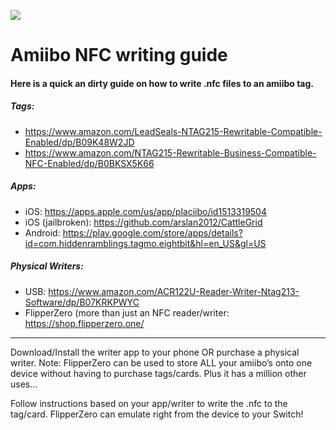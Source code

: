 ![](https://i2.paste.pics/OY6M5.png)

# Amiibo NFC writing guide

#### Here is a quick an dirty guide on how to write .nfc files to an amiibo tag.

##### Tags:
- https://www.amazon.com/LeadSeals-NTAG215-Rewritable-Compatible-Enabled/dp/B09K48W2JD
- https://www.amazon.com/NTAG215-Rewritable-Business-Compatible-NFC-Enabled/dp/B0BKSX5K66

##### Apps:
- iOS: https://apps.apple.com/us/app/placiibo/id1513319504
- iOS (jailbroken): https://github.com/arslan2012/CattleGrid
- Android: https://play.google.com/store/apps/details?id=com.hiddenramblings.tagmo.eightbit&hl=en_US&gl=US

##### Physical Writers:
- USB: https://www.amazon.com/ACR122U-Reader-Writer-Ntag213-Software/dp/B07KRKPWYC
- FlipperZero (more than just an NFC reader/writer: https://shop.flipperzero.one/

------------



Download/Install the writer app to your phone OR purchase a physical writer. 
Note: FlipperZero can be used to store ALL your amiibo’s onto one device without having to purchase tags/cards. Plus it has a million other uses…

Follow instructions based on your app/writer to write the .nfc to the tag/card. FlipperZero can emulate right from the device to your Switch!
